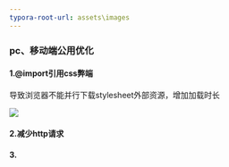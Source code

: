 ```yaml
---
typora-root-url: assets\images
---
```


### pc、移动端公用优化

#### 1.@import引用css弊端

导致浏览器不能并行下载stylesheet外部资源，增加加载时长

![](/01.jpg)

#### 2.减少http请求

#### 3.